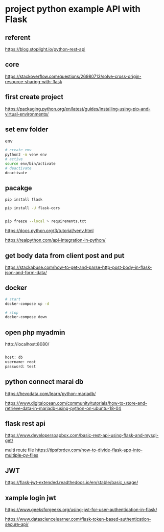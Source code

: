 # project python example API with Flask

## referent
https://blog.stoplight.io/python-rest-api

## core
https://stackoverflow.com/questions/26980713/solve-cross-origin-resource-sharing-with-flask

## first create project
https://packaging.python.org/en/latest/guides/installing-using-pip-and-virtual-environments/

## set env folder
env

```bash
# create env
python3 -m venv env
# active
source env/bin/activate
# deactivate
deactivate
```

## pacakge

```bash
pip install flask

pip install -U flask-cors


pip freeze --local > requirements.txt

```



https://docs.python.org/3/tutorial/venv.html

https://realpython.com/api-integration-in-python/

## get body data from client post and put 
https://stackabuse.com/how-to-get-and-parse-http-post-body-in-flask-json-and-form-data/


## docker
```bash
# start
docker-compose up -d

# stop
docker-compose down


```
## open php myadmin
http://localhost:8080/

```bash

host: db
username: root
password: test

```

## python connect marai db
https://hevodata.com/learn/python-mariadb/

https://www.digitalocean.com/community/tutorials/how-to-store-and-retrieve-data-in-mariadb-using-python-on-ubuntu-18-04

## flask rest api 
https://www.developersoapbox.com/basic-rest-api-using-flask-and-mysql-get/

 multi route file
 https://tipsfordev.com/how-to-divide-flask-app-into-multiple-py-files


## JWT
 https://flask-jwt-extended.readthedocs.io/en/stable/basic_usage/

 ## xample login jwt
 https://www.geeksforgeeks.org/using-jwt-for-user-authentication-in-flask/

 https://www.datasciencelearner.com/flask-token-based-authentication-secure-api/
